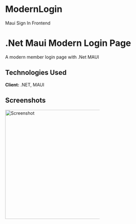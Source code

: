 # ModernLogin
Maui Sign In Frontend

# .Net Maui Modern Login Page

A modern member login page with .Net MAUI


## Technologies Used

**Client:** .NET, MAUI

  
## Screenshots
<div style="width: 60%; height: 60%">
  <img src="https://www.hostkod.com/github-images/Screenshot_MauiLogin.png" alt="Screenshot" style="width: 350px">
</div>

  

